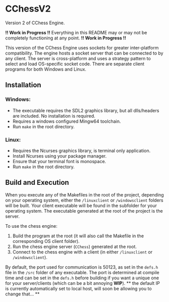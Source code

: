 # CChessV2

Version 2 of CChess Engine.

**!! Work in Progress !!** Everything in this README may or may not be completely functioning at any point. **!! Work in Progress !!**

This version of the CChess Engine uses sockets for greater inter-platform compatibility. The engine hosts a socket server that can be connected to by any client. The server is cross-platform and uses a strategy pattern to select and load OS-specific socket code. There are separate client programs for both Windows and Linux.

## Installation

### Windows:
- The executable requires the SDL2 graphics library, but all dlls/headers are included. No installation is required.
- Requires a windows configured Mingw64 toolchain.
- Run `make` in the root directory.

### Linux:
- Requires the Ncurses graphics library, is terminal only application.
- Install Ncurses using your package manager.
- Ensure that your terminal font is monospace.
- Run `make` in the root directory.

## Build and Execution

When you execute any of the Makefiles in the root of the project, depending on your operating system, either the `/linuxclient` or `/windowsclient` folders will be built. Your client executable will be found in the subfolder for your operating system. The executable generated at the root of the project is the server.

To use the chess engine:

1. Build the program at the root (it will also call the Makefile in the corresponding OS client folder).
2. Run the chess engine server (`CChess`) generated at the root.
3. Connect to the chess engine with a client (in either `/linuxclient` or `/windowsclient`).

By default, the port used for communication is 50123, as set in the `defs.h` file in the `/src` folder of any executable. The port is determined at compile time and can be set in the `defs.h` before building if you want a unique one for your server/clients (which can be a bit annoying **WIP**).
** the default IP is currently automatically set to local host, will soon be allowing you to change that... **

